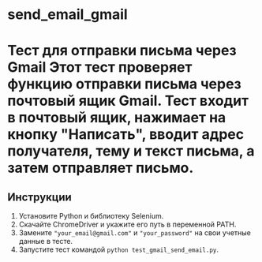 # send_email_gmail
# Тест для отправки письма через Gmail  Этот тест проверяет функцию отправки письма через почтовый ящик Gmail.  Тест входит в почтовый ящик, нажимает на кнопку "Написать",  вводит адрес получателя, тему и текст письма, а затем отправляет письмо.

## Инструкции

1. Установите Python и библиотеку Selenium.
2. Скачайте ChromeDriver и укажите его путь в переменной PATH.
3. Замените `"your_email@gmail.com"` и `"your_password"` на свои учетные данные в тесте.
4. Запустите тест командой `python test_gmail_send_email.py`.



